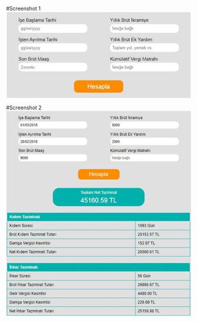 #Screenshot 1 <br />
![alt text](https://github.com/tolgaze/html-css-javascript/blob/main/K%C4%B1dem%20%26%20%C4%B0hbar%20Tazminat%C4%B1%20Hesaplama/Screenshot-1.JPG?raw=true)

#Screenshot 2 <br />
![alt text](https://github.com/tolgaze/html-css-javascript/blob/main/K%C4%B1dem%20%26%20%C4%B0hbar%20Tazminat%C4%B1%20Hesaplama/Screenshot-2.JPG?raw=true)
